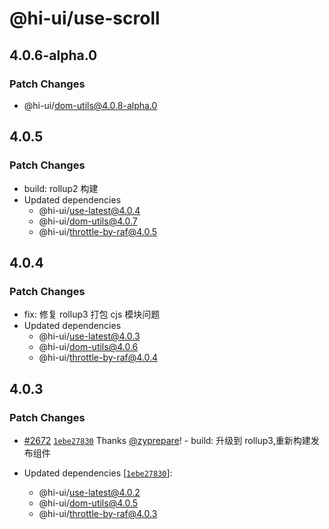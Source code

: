 # @hi-ui/use-scroll

## 4.0.6-alpha.0

### Patch Changes

- @hi-ui/dom-utils@4.0.8-alpha.0

## 4.0.5

### Patch Changes

- build: rollup2 构建
- Updated dependencies
  - @hi-ui/use-latest@4.0.4
  - @hi-ui/dom-utils@4.0.7
  - @hi-ui/throttle-by-raf@4.0.5

## 4.0.4

### Patch Changes

- fix: 修复 rollup3 打包 cjs 模块问题
- Updated dependencies
  - @hi-ui/use-latest@4.0.3
  - @hi-ui/dom-utils@4.0.6
  - @hi-ui/throttle-by-raf@4.0.4

## 4.0.3

### Patch Changes

- [#2672](https://github.com/XiaoMi/hiui/pull/2672) [`1ebe27830`](https://github.com/XiaoMi/hiui/commit/1ebe2783098b3a8cd980bd10076d67635463800e) Thanks [@zyprepare](https://github.com/zyprepare)! - build: 升级到 rollup3,重新构建发布组件

- Updated dependencies [[`1ebe27830`](https://github.com/XiaoMi/hiui/commit/1ebe2783098b3a8cd980bd10076d67635463800e)]:
  - @hi-ui/use-latest@4.0.2
  - @hi-ui/dom-utils@4.0.5
  - @hi-ui/throttle-by-raf@4.0.3
